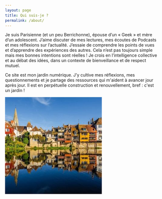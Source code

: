 ```yaml
---
layout: page
title: Qui suis-je ?
permalink: /about/
---
```


Je suis Parisienne (et un peu Berrichonne), épouse d’un « Geek » et mère d’un adolescent. J’aime discuter de mes lectures, mes écoutes de Podcasts et mes réflexions sur l’actualité. J’essaie de comprendre les points de vues et d’apprendre des expériences des autres. Cela n’est pas toujours simple mais mes bonnes intentions sont réelles ! Je crois en l’intelligence collective et au débat des idées, dans un contexte de bienveillance et de respect mutuel. 

Ce site est mon jardin numérique. J’y cultive mes réflexions, mes questionnements et je partage des ressources qui m'aident à avancer jour après jour. Il est en perpétuelle construction et renouvellement, bref : c'est un jardin !

![Le lieux où j'aime me ressourcer](363822875_641059377985211_9112991870474056601_n.jpeg)